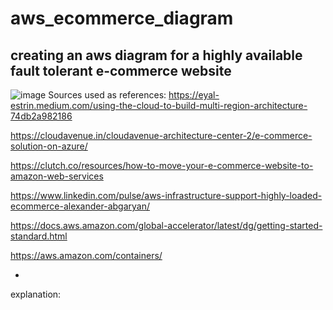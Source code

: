 # aws_ecommerce_diagram
creating an aws diagram for a highly available fault tolerant e-commerce website
-
![image](https://github.com/salomoncloud/aws_ecommerce_diagram/assets/158000174/b0010e10-6321-41b0-aec8-dc283b92e3e2)
Sources used as references:
https://eyal-estrin.medium.com/using-the-cloud-to-build-multi-region-architecture-74db2a982186

https://cloudavenue.in/cloudavenue-architecture-center-2/e-commerce-solution-on-azure/

https://clutch.co/resources/how-to-move-your-e-commerce-website-to-amazon-web-services

https://www.linkedin.com/pulse/aws-infrastructure-support-highly-loaded-ecommerce-alexander-abgaryan/

https://docs.aws.amazon.com/global-accelerator/latest/dg/getting-started-standard.html

https://aws.amazon.com/containers/

-
explanation:

